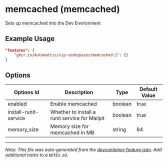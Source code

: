 
# memcached (memcached)

Sets up memcached into the Dev Environment

## Example Usage

```json
"features": {
    "ghcr.io/Automattic/vip-codespaces/memcached:1": {}
}
```

## Options

| Options Id | Description | Type | Default Value |
|-----|-----|-----|-----|
| enabled | Enable memcached | boolean | true |
| install-runit-service | Whether to install a runit service for Mailpit | boolean | true |
| memory_size | Memory size for memcached in MB | string | 64 |



---

_Note: This file was auto-generated from the [devcontainer-feature.json](https://github.com/Automattic/vip-codespaces/blob/main/features/src/memcached/devcontainer-feature.json).  Add additional notes to a `NOTES.md`._
